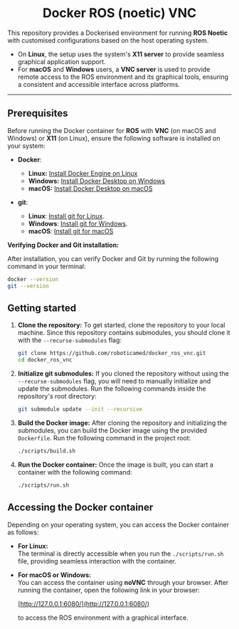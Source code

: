 <h1 align = "center">Docker ROS (noetic) VNC</h1>

This repository provides a Dockerised environment for running **ROS Noetic** with customised configurations based on the host operating system.

- On **Linux**, the setup uses the system's **X11 server** to provide seamless graphical application support.
- For **macOS** and **Windows** users, a **VNC server** is used to provide remote access to the ROS environment and its graphical tools, ensuring a consistent and accessible interface across platforms.

---

## Prerequisites

Before running the Docker container for **ROS** with **VNC** (on macOS and Windows) or **X11** (on Linux), ensure the following software is installed on your system:

- **Docker**:
    - **Linux:** [Install Docker Engine on Linux](https://docs.docker.com/engine/install/#supported-platforms)
    - **Windows:** [Install Docker Desktop on Windows](https://docs.docker.com/desktop/install/windows-install/)
    - **macOS:** [Install Docker Desktop on macOS](https://docs.docker.com/desktop/install/mac-install/)
    

- **git**:
    - **Linux**: [Install git for Linux](https://git-scm.com/download/linux).
    - **Windows**: [Install git for Windows](https://git-scm.com/download/win).
    - **macOS**: [Install git for macOS](https://git-scm.com/download/mac)

**Verifying Docker and Git installation:**

After installation, you can verify Docker and Git by running the following command in your terminal:

```bash
docker --version
git --version
```

## Getting started

1. **Clone the repository:**
    To get started, clone the repository to your local machine. Since this repository contains submodules, you should clone it with the `--recurse-submodules` flag:
    
    ```bash
    git clone https://github.com/roboticamed/docker_ros_vnc.git
    cd docker_ros_vnc
    ```

2. **Initialize git submodules:**
    If you cloned the repository without using the `--recurse-submodules` flag, you will need to manually initialize and update the submodules. Run the following commands inside the repository's root directory:

    ```bash
    git submodule update --init --recursive
    ```

3. **Build the Docker image:**
    After cloning the repository and initializing the submodules, you can build the Docker image using the provided `Dockerfile`. Run the following command in the project root:
    
    ```bash
    ./scripts/build.sh
    ```

4. **Run the Docker container:**
    Once the image is built, you can start a container with the following command:

    ```bash
    ./scripts/run.sh
    ```

## Accessing the Docker container

Depending on your operating system, you can access the Docker container as follows:

- **For Linux:**  
  The terminal is directly accessible when you run the `./scripts/run.sh` file, providing seamless interaction with the container.

- **For macOS or Windows:**  
  You can access the container using **noVNC** through your browser. After running the container, open the following link in your browser:

  [http://127.0.0.1:6080/](http://127.0.0.1:6080/)
  
  to access the ROS environment with a graphical interface.
